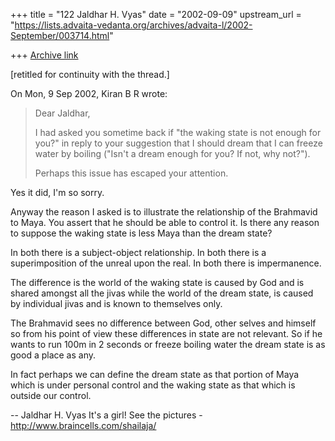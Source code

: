 +++
title = "122 Jaldhar H. Vyas"
date = "2002-09-09"
upstream_url = "https://lists.advaita-vedanta.org/archives/advaita-l/2002-September/003714.html"

+++
[Archive link](https://lists.advaita-vedanta.org/archives/advaita-l/2002-September/003714.html)

[retitled for continuity with the thread.]

On Mon, 9 Sep 2002, Kiran B R wrote:

> Dear Jaldhar,
>
> I had asked you sometime back if "the waking state is
> not enough for you?" in reply to your suggestion that
> I should dream that I can freeze water by boiling
> ("Isn't a dream enough for you? If not, why not?").
>
> Perhaps this issue has escaped your attention.

Yes it did, I'm so sorry.

Anyway the reason I asked is to illustrate the relationship of the
Brahmavid to Maya.  You assert that he should be able to control it.  Is
there any reason to suppose the waking state is less Maya than the dream
state?

In both there is a subject-object relationship.
In both there is a superimposition of the unreal upon the real.
In both there is impermanence.

The difference is the world of the waking state is caused by God and is
shared amongst all the jivas while the world of the  dream state, is
caused by individual jivas and is known to themselves only.

The Brahmavid sees no difference between God, other selves and himself so
from his point of view these differences in state are not relevant.  So if
he wants to run 100m in 2 seconds or freeze boiling water the dream state
is as good a place as any.

In fact perhaps we can define the dream state as that portion of Maya
which is under personal control and the waking state as that which is
outside our control.


--
Jaldhar H. Vyas <jaldhar at braincells.com>
It's a girl! See the pictures - http://www.braincells.com/shailaja/

